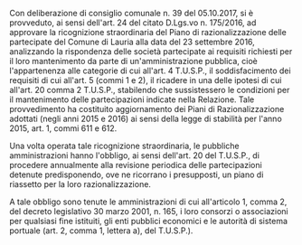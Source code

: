 Con deliberazione di consiglio comunale n. 39 del 05.10.2017, si è provveduto, ai sensi dell'art. 24 del citato D.Lgs.vo n. 175/2016, ad approvare la ricognizione straordinaria del Piano di razionalizzazione delle partecipate del Comune di Lauria alla data del 23 settembre 2016, analizzando la rispondenza delle società partecipate ai requisiti richiesti per il loro mantenimento da parte di un'amministrazione pubblica, cioè l'appartenenza alle categorie di cui all'art. 4 T.U.S.P., il soddisfacimento dei requisiti di cui all'art. 5 (commi 1 e 2), il ricadere in una delle ipotesi di cui all'art. 20 comma 2 T.U.S.P., stabilendo che sussistessero le condizioni per il mantenimento delle partecipazioni indicate nella Relazione. Tale provvedimento ha costituito aggiornamento dei Piani di Razionalizzazione adottati (negli anni 2015 e 2016) ai sensi della legge di stabilità per l'anno 2015, art. 1, commi 611 e 612.

Una volta operata tale ricognizione straordinaria, le pubbliche amministrazioni hanno l'obbligo, ai sensi dell'art. 20 del T.U.S.P., di procedere annualmente alla revisione periodica delle partecipazioni detenute predisponendo, ove ne ricorrano i presupposti, un piano di riassetto per la loro razionalizzazione.

A tale obbligo sono tenute le amministrazioni di cui all'articolo 1, comma 2, del decreto legislativo 30 marzo 2001, n. 165, i loro consorzi o associazioni per qualsiasi fine istituiti, gli enti pubblici economici e le autorità di sistema portuale (art. 2, comma 1, lettera a), del T.U.S.P.).